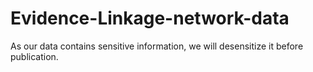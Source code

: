 # Evidence-Linkage-network-data
As our data contains sensitive information, we will desensitize it before publication.
